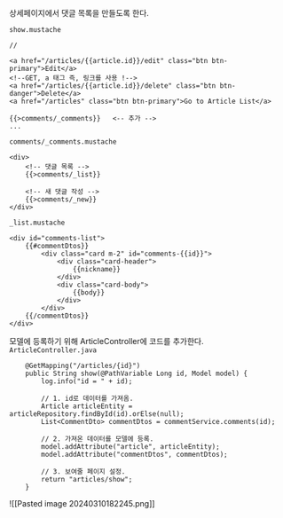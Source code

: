 상세페이지에서 댓글 목록을 만들도록 한다.


`show.mustache `
```
// 

<a href="/articles/{{article.id}}/edit" class="btn btn-primary">Edit</a>  
<!--GET, a 태그 즉, 링크를 사용 !-->  
<a href="/articles/{{article.id}}/delete" class="btn btn-danger">Delete</a>  
<a href="/articles" class="btn btn-primary">Go to Article List</a>  
  
{{>comments/_comments}}   <-- 추가 -->
...

```

`comments/_comments.mustache`
```
<div>
    <!-- 댓글 목록 -->
    {{>comments/_list}}

    <!-- 새 댓글 작성 -->
    {{>comments/_new}}
</div>
```

`_list.mustache`
```
<div id="comments-list">
    {{#commentDtos}}
        <div class="card m-2" id="comments-{{id}}">
            <div class="card-header">
                {{nickname}}
            </div>
            <div class="card-body">
                {{body}}
            </div>
        </div>
    {{/commentDtos}}
</div>

```


모델에 등록하기 위해 ArticleController에 코드를 추가한다.
`ArticleController.java`
```
    @GetMapping("/articles/{id}")
    public String show(@PathVariable Long id, Model model) {
        log.info("id = " + id);

        // 1. id로 데이터를 가져옴.
        Article articleEntity = articleRepository.findById(id).orElse(null);
        List<CommentDto> commentDtos = commentService.comments(id);

        // 2. 가져온 데이터를 모델에 등록.
        model.addAttribute("article", articleEntity);
        model.addAttribute("commentDtos", commentDtos);

        // 3. 보여줄 페이지 설정.
        return "articles/show";
    }
```

![[Pasted image 20240310182245.png]]